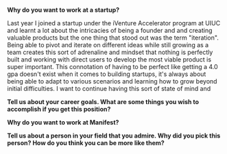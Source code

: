 **Why do you want to work at a startup?**

Last year I joined a startup under the iVenture Accelerator program at UIUC and learnt a lot about the intricacies of being a founder and and creating valuable products but the one thing that stood out was the term "iteration". Being able to pivot and iterate on different ideas while still growing as a team creates this sort of adrenaline and mindset that nothing is perfectly built and working with direct users to develop the most viable product is super important. This connotation of having to be perfect like getting a 4.0 gpa doesn't exist when it comes to building startups, it's always about being able to adapt to various scenarios and learning how to grow beyond initial difficulties. I want to continue having this sort of state of mind and 

**Tell us about your career goals. What are some things you wish to accomplish if you get this position?**

**Why do you want to work at Manifest?**

**Tell us about a person in your field that you admire. Why did you pick this person? How do you think you can be more like them?**